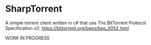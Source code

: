 # SharpTorrent
A simple torrent client written in c# that use The BitTorrent Protocol Specification v2: https://bittorrent.org/beps/bep_0052.html 

WORK IN PROGRESS
